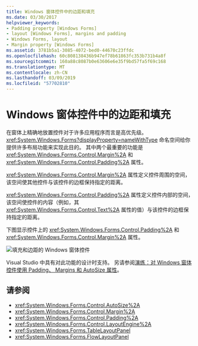 ```yaml
---
title: Windows 窗体控件中的边距和填充
ms.date: 03/30/2017
helpviewer_keywords:
- Padding property [Windows Forms]
- layout [Windows Forms], margins and padding
- Windows Forms, layout
- Margin property [Windows Forms]
ms.assetid: 3781b5a1-3085-4072-bed0-44670c23ffdc
ms.openlocfilehash: 60c808138436b947ef78b61863fc353b731b4a8f
ms.sourcegitcommit: 160a88c8087b0e63606e6e35f9bd57fa5f69c168
ms.translationtype: MT
ms.contentlocale: zh-CN
ms.lasthandoff: 03/09/2019
ms.locfileid: "57702810"
---
```

# <a name="margin-and-padding-in-windows-forms-controls"></a>Windows 窗体控件中的边距和填充
在窗体上精确地放置控件对于许多应用程序而言是高优先级。 <xref:System.Windows.Forms?displayProperty=nameWithType> 命名空间给你提供许多布局功能来实现此目的。 其中两个最重要的功能是 <xref:System.Windows.Forms.Control.Margin%2A> 和 <xref:System.Windows.Forms.Control.Padding%2A> 属性。  
  
 <xref:System.Windows.Forms.Control.Margin%2A> 属性定义控件周围的空间，该空间使其他控件与该控件的边框保持指定的距离。  
  
 <xref:System.Windows.Forms.Control.Padding%2A> 属性定义控件内部的空间，该空间使控件的内容（例如，其 <xref:System.Windows.Forms.Control.Text%2A> 属性的值）与该控件的边框保持指定的距离。  
  
 下图显示控件上的 <xref:System.Windows.Forms.Control.Padding%2A> 和 <xref:System.Windows.Forms.Control.Margin%2A> 属性。  
  
 ![填充和边距的 Windows 窗体控件](./media/vs-winformpadmargin.gif "VS_WinFormPadMargin")  
  
 Visual Studio 中具有对此功能的设计时支持。 另请参阅[演练：对 Windows 窗体控件使用 Padding、 Margins 和 AutoSize 属性](windows-forms-controls-padding-autosize.md)。  
  
## <a name="see-also"></a>请参阅
- <xref:System.Windows.Forms.Control.AutoSize%2A>
- <xref:System.Windows.Forms.Control.Margin%2A>
- <xref:System.Windows.Forms.Control.Padding%2A>
- <xref:System.Windows.Forms.Control.LayoutEngine%2A>
- <xref:System.Windows.Forms.TableLayoutPanel>
- <xref:System.Windows.Forms.FlowLayoutPanel>
